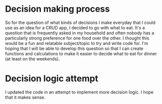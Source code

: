 # Decision making process
So for the question of what kinds of decisions I make everyday that I could use as an idea for a CRUD app, I decided to go with what to eat. It's a question that is frequently asked in my household and often nobody has a particularly strong preference for one food over the other. I thought this would be a fun and relatable subject/topic to try and write code for. I'm hoping that I will be able to develop this question so that I can create functions and calculations to make it easier to decide what to eat for dinner (at least on the weekends).

# Decision logic attempt
I updated the code in an attempt to implement more decision logic. I hope that it makes sense. 